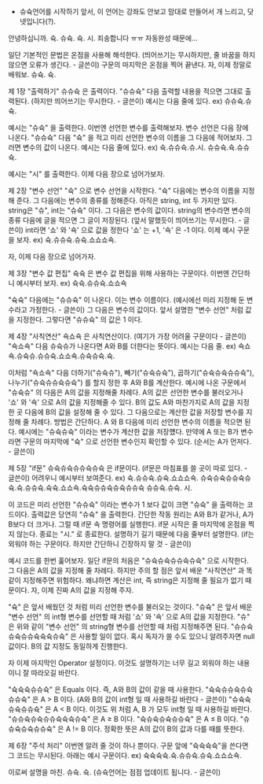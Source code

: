 * 슈슉언어를 시작하기 앞서, 이 언어는 강좌도 안보고 맘대로 만들어서 개 느리고, 닷넷입니다(?).

안녕하십니까. 슉. 슈슉. 슉. 시. 죄송합니다 ㅠㅠ 자동완성 때문에...

일단 기본적인 문법은 온점을 사용해 해석한다. (띄어쓰기는 무시하지만, 줄 바꿈을 하지 않으면 오류가 생긴다. - 글쓴이)
구문의 마지막은 온점을 찍어 끝낸다. 자, 이제 정말로 배워보. 슈슉. 슉.



제 1장 "출력하기"
슈슈슉 은 출력이다. "슈슈슉" 다음 출력할 내용을 적으면 그대로 출력된다. (하지만 띄어쓰기는 무시한다. - 글쓴이)
예시는 다음 줄에 있다.
ex) 
슈슈슉.슈슉.

예시는 "슈슉" 을 출력한다. 이번엔 선언한 변수를 출력해보자. 변수 선언은 다음 장에 나온다.
"슈슈슉" 다음 "슉" 을 적고 미리 선언한 변수의 이름을 그 다음에 적어보자. 그러면 변수의 값이 나온다.
예시는 다음 줄에 있다.
ex)
슉.슈슈슉.슈.시.
슈슈슉.슉.슈슈슉.

예시는 "시" 를 출력한다. 이제 다음 장으로 넘어가보자.



제 2장 "변수 선언"
"슉" 으로 변수 선언을 시작한다. "슉" 다음에는 변수의 이름을 지정해 준다.
그 다음에는 변수의 종류를 정해준다. 아직은 string, int 두 가지만 있다. string은 "슈", int는 "슈슉"
이다. 그 다음은 변수의 값이다. string의 변수라면 변수의 종류 다음에 글을 적으면 그 글이 저장된다.
(앞서 말했듯이 띄어쓰기는 무시한다. - 글쓴이)
int라면 '쇼' 와 '쇽' 으로 값을 정한다 '쇼' 는 +1, '쇽' 은 -1 이다. 이제 예시 구문을 보자.
ex) 슉.슈슈슉.슈슉.쇼쇼쇼쇽.

자, 이제 다음 장으로 넘어가자.



제 3장 "변수 값 편집"
슉슉 은 변수 값 편집을 위해 사용하는 구문이다. 이번엔 간단하니 예시부터 보자.
ex) 슉슉.슈슈슉.쇼쇼쇽

"슉슉" 다음에는 "슈슈슉" 이 나온다. 이는 변수 이름이다. (예시에선 미리 지정해 둔 변수라고 가정한다. - 글쓴이)
그 다음은 변수의 값이다. 앞서 설명한 "변수 선언" 처럼 값을 지정한다. 그렇다면 "슈슈슉" 의 값은 1 이다.


제 4장 "사칙연산"
쇽쇼쇽 은 사칙연산이다. (여기가 가장 어려울 구문이다 - 글쓴이)
"쇽쇼쇽" 다음 슈슉슈가 나온다면 A와 B를 더한다는 뜻이다. 예시는 다음 줄.
ex) 쇽쇼쇽.슈슉슈.슈슈슉.쇼쇼쇽.슈슉슈슉.슉.

이처럼 "쇽쇼쇽" 다음 더하기("슈슉슈"), 빼기("슈슉슈슉"), 곱하기("슈슉슈슉슈슈슉"),
나누기("슈슉슈슈슉슈슉") 를 할지 정한 후 A와 B를 계산한다. 
예시에 나온 구문에서 "슈슉슈" 의 다음은 A의 값을 지정해줄 차례다.
A의 값은 선언한 변수를 불러오거나 '쇼' 와 '쇽' 으로 A의 값을 지정해줄 수 있다.
B의 값도 A와 마찬가지로 A의 값을 지정한 곳 다음에 B의 값을 설정해 줄 수 있다.
그 다음으로는 계산한 값을 저장할 변수를 지정해 줄 차례다. 방법은 간단하다.
A 와 B 다음에 미리 선언한 변수의 이름을 적으면 된다. 예시에는 "슈슉슈슉" 이라는 변수가 계산한 값을 저장헀다.
만약에 A 또는 B가 변수라면 구문의 마지막에 "슉" 으로 선언한 변수인지 확인할 수 있다.
(순서는 A가 먼저다. - 글쓴이)



제 5장 "if문"
슈슉슈슉슈슈슉슈슉 은 if문이다. (if문은 마침표를 쓸 곳이 따로 있다. - 글쓴이) 
어려우니 예시부터 보여준다.
ex)
슉.슈슈슉.슈슉.쇼쇼쇼쇽.
슈슉슈슉슈슈슉슈슉.슉.슈슈슉.슉슉.쇼쇼쇽.슉슉슈슈슉슈슉슈슈슉
    슈슈슉.슈슉.
시.

이 코드은 미리 선언한 "슈슈슉" 이라는 변수가 1 보다 값이 크면 "슈슉" 을 출력하는 코드이다.
출력값은 당연히 "슈슉" 을 출력한다. 간단한 작동 원리는 A와 B가 같거나, A가 B보다 더 크거나.
그럴 때 if문 속 명령어를 실행한다. if문 시작은 줄 마지막에 온점을 찍지 않는다.
종료는 "시." 로 종료한다. 설명하기 길기 때문에 다음 줄부터 설명한다.
(if는 외워야 하는 구문이다. 하지만 간단하니 긴장하지 말 것 - 글쓴이)

예시 코드를 한번 훑어보자. 일단 if문의 처음은 "슈슉슈슉슈슈슉슈슉" 으로 시작한다.
그 다음은 A의 값을 지정해 줄 차례다. 하지만 주의 할 점은 앞서 배운 "사칙연산" 과 똑같이 지정해주면
위험하다. 왜냐하면 계산은 int, 즉 string은 지정해 줄 필요가 없기 때문이다. 자, 이제 진짜 A의 값을
지정해 주자. 

"슉" 은 앞서 배웠던 것 처럼 미리 선언한 변수를 불러오는 것이다.
"슈슉" 은 앞서 배운 "변수 선언" 의 int형 변수를 선언할 때 처럼 '쇼' 와 '쇽' 으로 A의 값을 지정한다. 
"슈" 은 위와 같이 "변수 선언" 의 string형 변수를 선언할 때 처럼 지정해주면 된다.
"슈슈슉슈슉슈슈슉슉슉슈슉" 은 사용할 일이 없다. 혹시 독자가 쓸 수도 있으니 알려주자면 null값이다.
B의 값 지정도 동일하게 진행한다.

자 이제 마지막인 Operator 설정이다. 이것도 설명하기는 너무 길고 외워야 하는 내용이니 잘 따라오길 바란다.

"슉슉슉슈슈슉" 은 Equals 이다. 즉, A와 B의 값이 같을 때 사용한다.
"슉슉슈슈슉슈슉슈슈슉" 은 A > B 이다. (A와 B의 값이 int형 일 때 사용하길 바란다 - 글쓴이)
"슈슉슉슈슉슈슈슉" 은 A < B 이다. 이것도 위 처럼 A, B 가 모두 int형 일 때 사용하길 바란다.
"슈슈슉슈슉슈슈슉슉슉슈슉" 은 A ≥ B 이다.
"슉슈슉슈슉슈슈슉" 은 A ≤ B 이다.
"슈슈슉슈슉슈슈슉" 은 A != B 이다. 정확한 뜻은 A의 값이 B의 값과 다를 때를 뜻한다.



제 6장 "주석 처리"
이번엔 알려 줄 것이 하나 뿐이다. 구문 앞에 "슉슉슉슉"을 쓴다면 그 코드는 무시된다. 아래는 예시 구문이다.
ex) 슉슉슉슉.슉.슈슈슉.슈슉.쇼쇼쇼쇽.




이로써 설명을 마친. 슈슉. 슉.
(슈슉언어는 점점 업데이트 됩니다. - 글쓴이)
